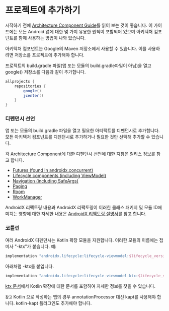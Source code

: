 # 프로젝트에 추가하기

시작하기 전에 [Architecture Component Guide](https://developer.android.com/jetpack/docs/getting-started)를 읽어 보는 것이 좋습니다. 이 가이드에는 모든 Android 앱에 대한 몇 가지 유용한 원칙이 포함되어 있으며 아키텍처 컴포넌트를 함께 사용하는 방법이 나와 있습니다.

아키텍처 컴포넌트는 Google의 Maven 저장소에서 사용할 수 있습니다. 이를 사용하려면 저장소를 프로젝트에 추가해야 합니다.

프로젝트의 build.gradle 파일\(앱 또는 모듈의 build.gradle파일이 아님\)을 열고 google\(\) 저장소를 다음과 같이 추가합니다.

```groovy
allprojects {
    repositories {
        google()
        jcenter()
    }
}
```

### 디펜던시 선언 <a id="toc_1"></a>

앱 또는 모듈의 build.gradle 파일을 열고 필요한 아티팩트를 디펜던시로 추가합니다. 모든 아키텍처 컴포넌트를 디펜던시로 추가하거나 필요한 것만 선택해 추가할 수 있습니다. 

각 Architecture Component에 대한 디펜던시 선언에 대한 지침은 릴리스 정보를 참고 합니다.

* [Futures \(found in androidx.concurrent\)](https://developer.android.com/jetpack/androidx/releases/concurrent)
* [Lifecycle components \(including ViewModel\)](https://developer.android.com/jetpack/androidx/releases/lifecycle)
* [Navigation \(including SafeArgs\)](https://developer.android.com/jetpack/androidx/releases/navigation)
* [Paging](https://developer.android.com/jetpack/androidx/releases/paging)
* [Room](https://developer.android.com/jetpack/androidx/releases/room)
* [WorkManager](https://developer.android.com/jetpack/androidx/releases/work)

AndroidX 리팩토링 내용과 AndroidX 리팩토링이 이러한 클래스 패키지 및 모듈 ID에 미치는 영향에 대한 자세한 내용은 [AndroidX 리팩토링 설명서](https://developer.android.com/topic/libraries/support-library/refactor)를 참고 합니다.

### 코틀린 <a id="toc_2"></a>

여러 AndroidX 디펜던시는 Kotlin 확장 모듈을 지원합니다. 이러한 모듈의 이름에는 접미사 "-ktx"가 붙습니다. 예:

```groovy
implementation "androidx.lifecycle:lifecycle-viewmodel:$lifecycle_version"
```

아래처럼 -ktx를 붙입니다.

```groovy
implementation "androidx.lifecycle:lifecycle-viewmodel-ktx:$lifecycle_version"
```

[ktx 문서](https://developer.android.com/kotlin/ktx)에서 Kotlin 확장에 대한 문서를 포함하여 자세한 정보를 찾을 수 있습니다.

`참고` Kotlin 으로 작성하는 앱의 경우 annotationProcessor 대신 kapt를 사용해야 합니다. kotlin-kapt 플러그인도 추가해야 합니다.

